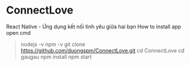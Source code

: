 # ConnectLove
React Native - Ứng dụng kết nối tình yêu giữa hai bạn
How to install app
open cmd 
>nodejs -v
>npm -v
git clone https://github.com/duongspm/ConnectLove.git
cd ConnectLove
cd gaugau
npm install
npm start
